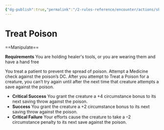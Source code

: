 ```yaml
---
{"dg-publish":true,"permalink":"/2-rules-reference/encounter/actions/skill-actions/treat-poison/"}
---
```


# Treat Poison
==Manipulate==

**Requirements** You are holding healer's tools, or you are wearing them and have a hand free

You treat a patient to prevent the spread of poison. Attempt a Medicine check against the poison’s DC. After you attempt to Treat a Poison for a creature, you can’t try again until after the next time that creature attempts a save against the poison.

- **Critical Success** You grant the creature a +4 circumstance bonus to its next saving throw against the poison.
- **Success** You grant the creature a +2 circumstance bonus to its next saving throw against the poison.
- **Critical Failure** Your efforts cause the creature to take a –2 circumstance penalty to its next save against the poison.